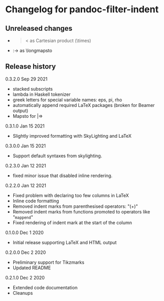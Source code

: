 # Changelog for pandoc-filter-indent

## Unreleased changes

  - >< as Cartesian product (\times)
  - :-> as \longmapsto

## Release history

0.3.2.0 Sep 29 2021
  - stacked subscripts
  - lambda in Haskell tokenizer
  - greek letters for special variable names: eps, pi, rho
  - automatically append required LaTeX packages (broken for Beamer output)
  - Mapsto for |=>

0.3.1.0 Jan 15 2021
  - Slightly improved formatting with SkyLighting and LaTeX

0.3.0.0 Jan 15 2021
  - Support default syntaxes from skylighting.

0.2.3.0 Jan 12 2021
  - fixed minor issue that disabled inline rendering.

0.2.2.0 Jan 12 2021
  - Fixed problem with declaring too few columns in LaTeX
  - Inline code formatting
  - Removed indent marks from parenthesised operators: "(+)"
  - Removed indent marks from functions promoted to operators like "`mappend`"
  - Fixed rendering of indent mark at the start of the column

0.1.0.0 Dec 1 2020
  - Initial release supporting LaTeX and HTML output

0.2.0.0 Dec 2 2020
  - Preliminary support for Tikzmarks
  - Updated README

0.2.1.0 Dec 2 2020
  - Extended code documentation
  - Cleanups
